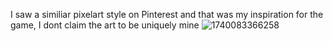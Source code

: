 I saw a similiar pixelart style on Pinterest and that was my inspiration for the game, I dont claim the art to be uniquely mine
![1740083366258](https://github.com/user-attachments/assets/a9f75f67-1763-4415-94ef-bd01591aeaf7)
